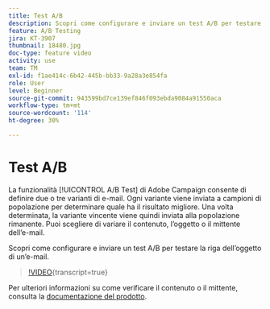 ```yaml
---
title: Test A/B
description: Scopri come configurare e inviare un test A/B per testare la riga dell’oggetto di un’e-mail.
feature: A/B Testing
jira: KT-3907
thumbnail: 18480.jpg
doc-type: feature video
activity: use
team: TM
exl-id: f1ae414c-6b42-445b-bb33-9a28a3e854fa
role: User
level: Beginner
source-git-commit: 943599bd7ce139ef846f093ebda9084a91550aca
workflow-type: tm+mt
source-wordcount: '114'
ht-degree: 30%

---
```


# Test A/B

La funzionalità [!UICONTROL A/B Test] di Adobe Campaign consente di definire due o tre varianti di e-mail. Ogni variante viene inviata a campioni di popolazione per determinare quale ha il risultato migliore. Una volta determinata, la variante vincente viene quindi inviata alla popolazione rimanente. Puoi scegliere di variare il contenuto, l’oggetto o il mittente dell’e-mail.

Scopri come configurare e inviare un test A/B per testare la riga dell’oggetto di un’e-mail.

>[!VIDEO](https://video.tv.adobe.com/v/18480?learn=on){transcript=true}

Per ulteriori informazioni su come verificare il contenuto o il mittente, consulta la [documentazione del prodotto](https://experienceleague.adobe.com/docs/campaign-standard/using/communication-channels/email-messages/designing-an-a-b-test-email.html).
